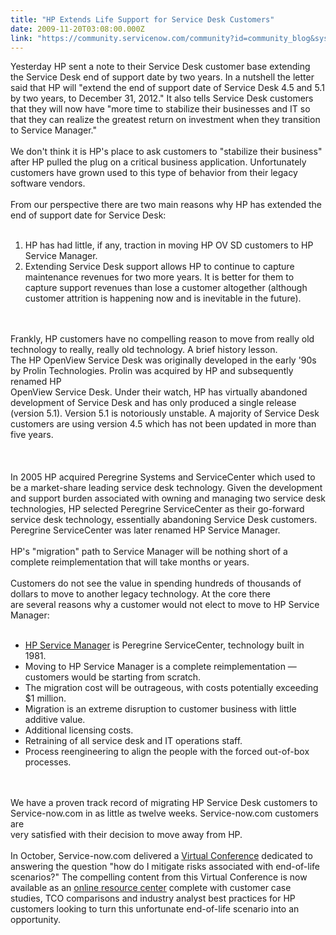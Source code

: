 ```yaml
---
title: "HP Extends Life Support for Service Desk Customers"
date: 2009-11-20T03:08:00.000Z
link: "https://community.servicenow.com/community?id=community_blog&sys_id=83bc6e25dbd0dbc01dcaf3231f96192e"
---
```

<p>Yesterday HP sent a note to their Service Desk customer base extending the Service Desk end of support date by two years. In a nutshell the letter said that HP will "extend the end of support date of Service Desk 4.5 and 5.1 by two years, to December 31, 2012." It also tells Service Desk customers that they will now have "more time to stabilize their businesses and IT so that they can realize the greatest return on investment when they transition to Service Manager."<br /><br />We don't think it is HP's place to ask customers to "stabilize their business" after HP pulled the plug on a critical business application. Unfortunately customers have grown used to this type of behavior from their legacy software vendors.<br /><br />From our perspective there are two main reasons why HP has extended the end of support date for Service Desk:<br /><br /><ol><li class="mceContentBody">HP has had little, if any, traction in moving HP OV SD customers to HP Service Manager.</li><li class="mceContentBody">Extending Service Desk support allows HP to continue to capture maintenance revenues for two more years. It is better for them to capture support revenues than lose a customer altogether (although customer attrition is happening now and is inevitable in the future).</li></ol><br /><br />Frankly, HP customers have no compelling reason to move from really old technology to really, really old technology. A brief history lesson.<br />The HP OpenView Service Desk was originally developed in the early '90s by Prolin Technologies. Prolin was acquired by HP and subsequently renamed HP<br />OpenView Service Desk. Under their watch, HP has virtually abandoned development of Service Desk and has only produced a single release (version 5.1). Version 5.1 is notoriously unstable. A majority of Service Desk customers are using version 4.5 which has not been updated in more than five years.<br /><br /><br /><br />In 2005 HP acquired Peregrine Systems and ServiceCenter which used to be a market-share leading service desk technology. Given the development and support burden associated with owning and managing two service desk technologies, HP selected Peregrine ServiceCenter as their go-forward service desk technology, essentially abandoning Service Desk customers. Peregrine ServiceCenter was later renamed HP Service Manager.<br /><br />HP's "migration" path to Service Manager will be nothing short of a complete reimplementation that will take months or years.<br /><br />Customers do not see the value in spending hundreds of thousands of dollars to move to another legacy technology. At the core there<br />are several reasons why a customer would not elect to move to HP Service Manager:<br /><br /><ul><li class="mceContentBody"><a title="w.youtube.com/watch?v=oJO1KXbQV4I" href="http://www.youtube.com/watch?v=oJO1KXbQV4I" target="_new" mce_href="http://www.youtube.com/watch?v=oJO1KXbQV4I">HP Service Manager</a> is Peregrine ServiceCenter, technology built in 1981.</li><li class="mceContentBody">Moving to HP Service Manager is a complete reimplementation — customers would be starting from scratch.</li><li class="mceContentBody">The migration cost will be outrageous, with costs potentially exceeding $1 million.</li><li class="mceContentBody">Migration is an extreme disruption to customer business with little additive value.</li><li>Additional licensing costs.</li><li class="mceContentBody">Retraining of all service desk and IT operations staff.</li><li>Process reengineering to align the people with the forced out-of-box processes.</li></ul><br /><br />We have a proven track record of migrating HP Service Desk customers to Service-now.com in as little as twelve weeks. Service-now.com customers are<br />very satisfied with their decision to move away from HP. <br /><br />In October, Service-now.com delivered a <a title="fo.service-now.com/content/virtual-conference" href="http://info.service-now.com/content/virtual-conference">Virtual Conference</a> dedicated to answering the question "how do I mitigate risks associated with end-of-life scenarios?" The compelling content from this Virtual Conference is now available as an <a title="fo.service-now.com/content/virtual-conference" href="http://info.service-now.com/content/virtual-conference">online resource center</a> complete with customer case studies, TCO comparisons and industry analyst best practices for HP customers looking to turn this unfortunate end-of-life scenario into an opportunity.</p>